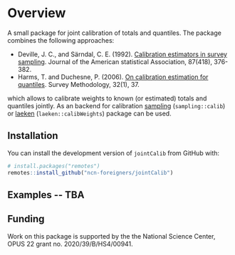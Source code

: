# Overview

A small package for joint calibration of totals and quantiles. The package combines the following approaches:

+ Deville, J. C., and Särndal, C. E. (1992). [Calibration estimators in survey sampling](https://www.tandfonline.com/doi/abs/10.1080/01621459.1992.10475217). Journal of the American statistical Association, 87(418), 376-382.
+ Harms, T. and Duchesne, P. (2006). [On calibration estimation for quantiles](https://www150.statcan.gc.ca/n1/pub/12-001-x/2006001/article/9255-eng.pdf). Survey Methodology, 32(1), 37.

which allows to calibrate weights to known (or estimated) totals and quantiles jointly. As an backend for calibration [sampling](https://cran.r-project.org/web/packages/sampling) (`sampling::calib`) or [laeken](https://cran.r-project.org/web/packages/laeken) (`laeken::calibWeights`) package can be used.

## Installation

You can install the development version of `jointCalib` from GitHub with:

```r
# install.packages("remotes")
remotes::install_github("ncn-foreigners/jointCalib")
```

## Examples -- TBA

## Funding

Work on this package is supported by the the National Science Center, OPUS 22 grant no. 2020/39/B/HS4/00941.







